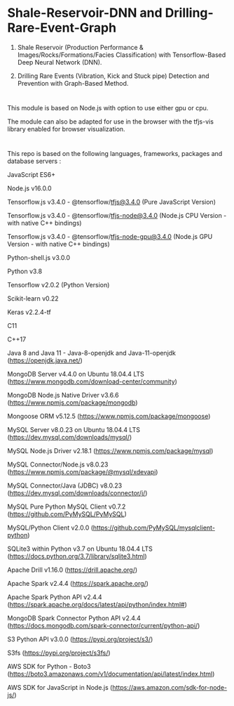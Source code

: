 # Shale-Reservoir-DNN and Drilling-Rare-Event-Graph

1) Shale Reservoir (Production Performance & Images/Rocks/Formations/Facies Classification) with Tensorflow-Based Deep Neural Network (DNN).

2) Drilling Rare Events (Vibration, Kick and Stuck pipe) Detection and Prevention with Graph-Based Method.

# 

This module is based on Node.js with option to use either gpu or cpu. 

The module can also be adapted for use in the browser with the tfjs-vis library enabled for browser visualization.

#

This repo is based on the following languages, frameworks, packages and database servers :

JavaScript ES6+

Node.js v16.0.0

Tensorflow.js v3.4.0 - @tensorflow/tfjs@3.4.0  (Pure JavaScript Version)

Tensorflow.js v3.4.0 - @tensorflow/tfjs-node@3.4.0  (Node.js CPU Version - with native C++ bindings)

Tensorflow.js v3.4.0 - @tensorflow/tfjs-node-gpu@3.4.0  (Node.js GPU Version - with native C++ bindings)

Python-shell.js v3.0.0

Python v3.8

Tensorflow v2.0.2 (Python Version)

Scikit-learn v0.22

Keras v2.2.4-tf

C11

C++17

Java 8 and Java 11 - Java-8-openjdk and Java-11-openjdk (https://openjdk.java.net/)

MongoDB Server v4.4.0 on Ubuntu 18.04.4 LTS (https://www.mongodb.com/download-center/community)

MongoDB Node.js Native Driver v3.6.6 (https://www.npmjs.com/package/mongodb)

Mongoose ORM v5.12.5 (https://www.npmjs.com/package/mongoose)

MySQL Server v8.0.23 on Ubuntu 18.04.4 LTS (https://dev.mysql.com/downloads/mysql/) 

MySQL Node.js Driver v2.18.1 (https://www.npmjs.com/package/mysql)

MySQL Connector/Node.js v8.0.23 (https://www.npmjs.com/package/@mysql/xdevapi)

MySQL Connector/Java (JDBC) v8.0.23 (https://dev.mysql.com/downloads/connector/j/)

MySQL Pure Python MySQL Client v0.7.2 (https://github.com/PyMySQL/PyMySQL)

MySQL/Python Client v2.0.0 (https://github.com/PyMySQL/mysqlclient-python)

SQLite3 within Python v3.7 on Ubuntu 18.04.4 LTS (https://docs.python.org/3.7/library/sqlite3.html)

Apache Drill v1.16.0 (https://drill.apache.org/)

Apache Spark v2.4.4 (https://spark.apache.org/)

Apache Spark Python API v2.4.4 (https://spark.apache.org/docs/latest/api/python/index.html#)

MongoDB Spark Connector Python API v2.4.4 (https://docs.mongodb.com/spark-connector/current/python-api/)

S3 Python API v3.0.0 (https://pypi.org/project/s3/)

S3fs (https://pypi.org/project/s3fs/)

AWS SDK for Python - Boto3 (https://boto3.amazonaws.com/v1/documentation/api/latest/index.html)

AWS SDK for JavaScript in Node.js (https://aws.amazon.com/sdk-for-node-js/)
